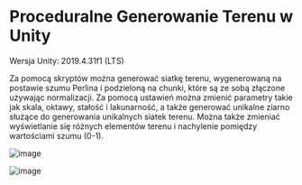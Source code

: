 # Proceduralne Generowanie Terenu w Unity

Wersja Unity: 2019.4.31f1 (LTS)
 
Za pomocą skryptów można generować siatkę terenu, wygenerowaną na postawie szumu Perlina i podzieloną na chunki, które są ze sobą złączone używając normalizacji. Za pomocą ustawień można zmienić parametry takie jak skala, oktawy, stałość i lakunarność, a także generować unikalne ziarno służące do generowania unikalnych siatek terenu. Można także zmieniać wyświetlanie się różnych elementów terenu i nachylenie pomiędzy wartościami szumu (0-1).

![image](https://user-images.githubusercontent.com/86470291/229380852-0cd27efd-20a9-46e2-b296-e44600fa2f18.png)

![image](https://user-images.githubusercontent.com/86470291/229381208-bb94d47f-4d2e-4099-a1c5-114accbc4b22.png)
